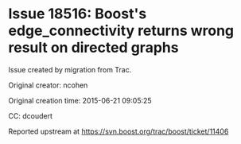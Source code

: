 # Issue 18516: Boost's edge_connectivity returns wrong result on directed graphs

Issue created by migration from Trac.

Original creator: ncohen

Original creation time: 2015-06-21 09:05:25

CC:  dcoudert

Reported upstream at https://svn.boost.org/trac/boost/ticket/11406
